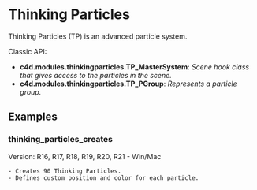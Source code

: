 # Thinking Particles

Thinking Particles (TP) is an advanced particle system. 

Classic API:
- **c4d.modules.thinkingparticles.TP_MasterSystem**: *Scene hook class that gives access to the particles in the scene.*
- **c4d.modules.thinkingparticles.TP_PGroup**: *Represents a particle group.*

## Examples

### thinking_particles_creates
Version: R16, R17, R18, R19, R20, R21 - Win/Mac

    - Creates 90 Thinking Particles.
    - Defines custom position and color for each particle.
